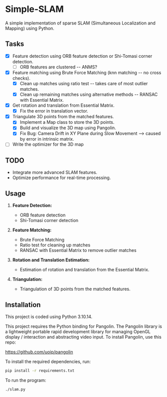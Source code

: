 # Simple-SLAM

A simple implementation of sparse SLAM (Simultaneous Localization and Mapping) using Python.

## Tasks

- [x] Feature detection using ORB feature detection or Shi-Tomasi corner detection.
  - [ ] ORB features are clustered -- ANMS?
- [x] Feature matching using Brute Force Matching (knn matching -- no cross checks).
  - [x] Clean up matches using ratio test -- takes care of most outlier matches.
  - [x] Clean up remaining matches using alternative methods -- RANSAC with Essential Matrix.
- [x] Get rotation and translation from Essential Matrix.
  - [x] Fix the error in translation vector.
- [x] Triangulate 3D points from the matched features.
  - [x] Implement a Map class to store the 3D points.
  - [x] Build and visualize the 3D map using Pangolin.
  - [x] Fix Bug: Camera Drift in XY Plane during Slow Movement --> caused by error in intrinsic matrix.
- [ ] Write the optimizer for the 3D map

## TODO

- Integrate more advanced SLAM features.
- Optimize performance for real-time processing.

## Usage

1. **Feature Detection:**

   - ORB feature detection
   - Shi-Tomasi corner detection

2. **Feature Matching:**

   - Brute Force Matching
   - Ratio test for cleaning up matches
   - RANSAC with Essential Matrix to remove outlier matches

3. **Rotation and Translation Estimation:**

   - Estimation of rotation and translation from the Essential Matrix.

4. **Triangulation:**
   - Triangulation of 3D points from the matched features.

## Installation

This project is coded using Python 3.10.14.

This project requires the Python binding for Pangolin. The Pangolin library is a lightweight portable rapid development library for managing OpenGL display / interaction and abstracting video input. To install Pangolin, use this repo:

https://github.com/uoip/pangolin

To install the required dependencies, run:

```sh
pip install -r requirements.txt
```

To run the program:

```sh
./slam.py
```
